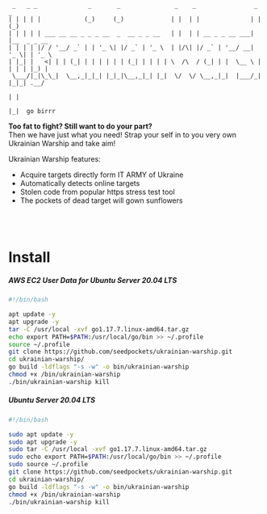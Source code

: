 ```
 _   _ _              _       _               _    _                _     _       
| | | | |            (_)     (_)             | |  | |              | |   (_)      
| | | | | ___ __ __ _ _ _ __  _  __ _ _ __   | |  | | __ _ _ __ ___| |__  _ _ __  
| | | | |/ / '__/ _` | | '_ \| |/ _` | '_ \  | |/\| |/ _` | '__/ __| '_ \| | '_ \ 
| |_| |   <| | | (_| | | | | | | (_| | | | | \  /\  / (_| | |  \__ \ | | | | |_) |
 \___/|_|\_\_|  \__,_|_|_| |_|_|\__,_|_| |_|  \/  \/ \__,_|_|  |___/_| |_|_| .__/ 
                                                                           | |    
                                                                           |_|  go birrr  
```
**Too fat to fight? Still want to do your part?**<br> 
Then we have just what you need! Strap your self in to you very own Ukrainian Warship and take aim!

Ukrainian Warship features:
- Acquire targets directly form IT ARMY of Ukraine
- Automatically detects online targets
- Stolen code from popular https stress test tool
- The pockets of dead target will gown sunflowers
<br>
<br>

# Install

##### AWS EC2 User Data for Ubuntu Server 20.04 LTS
``` bash
#!/bin/bash

apt update -y
apt upgrade -y
tar -C /usr/local -xvf go1.17.7.linux-amd64.tar.gz
echo export PATH=$PATH:/usr/local/go/bin >> ~/.profile
source ~/.profile
git clone https://github.com/seedpockets/ukrainian-warship.git
cd ukrainian-warship/
go build -ldflags "-s -w" -o bin/ukrainian-warship
chmod +x /bin/ukrainian-warship
./bin/ukrainian-warship kill    
```

##### Ubuntu Server 20.04 LTS
``` bash
#!/bin/bash

sudo apt update -y
sudo apt upgrade -y
sudo tar -C /usr/local -xvf go1.17.7.linux-amd64.tar.gz
sudo echo export PATH=$PATH:/usr/local/go/bin >> ~/.profile
sudo source ~/.profile
git clone https://github.com/seedpockets/ukrainian-warship.git
cd ukrainian-warship/
go build -ldflags "-s -w" -o bin/ukrainian-warship
chmod +x /bin/ukrainian-warship
./bin/ukrainian-warship kill    
```